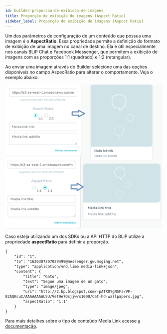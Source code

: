 ```yaml
---
id: builder-proporcao-de-exibicao-de-imagens
title: Proporção de exibição de imagens (Aspect Ratio)
sidebar_label: Proporção de exibição de imagens (Aspect Ratio)
---
```


Um dos parâmetros de configuração de um conteúdo que possua uma imagem é o **AspectRatio**. Essa propriedade permite a definição do formato de exibição de uma imagem no canal de destino. Ela é útil especialmente nos canais BLiP Chat e Facebook Messenger, que permitem a exibição de imagens com as proporções 1:1 (quadrado) e 1:2 (retangular).

Ao enviar uma imagem através do Builder selecione uma das opções disponíveis no campo AspecRatio para alterar o comportamento. Veja o exemplo abaixo:

![Aspect Ratio](../../assets/practice/builder/builder-proporcao-de-exibicao-de-imagens-1.png)

Caso esteja utilizando um dos SDKs ou a API HTTP do BLiP utilize a propriedade **aspectRatio** para definir a proporção.

    {
        "id": "1",
        "to": "1630307207029499@messenger.gw.msging.net",
        "type": "application/vnd.lime.media-link+json",
        "content": {
            "title": "Gato",
            "text": "Segue uma imagem de um gato",
            "type": "image/jpeg",
            "uri": "http://2.bp.blogspot.com/-pATX0YgNSFs/VP-82AQKcuI/AAAAAAAALSU/Vet9e7Qsjjw/s1600/Cat-hd-wallpapers.jpg",
            "aspectRatio": "1:1"
        }
    }

Para mais detalhes sobre o tipo de conteúdo Media Link acesse [a documentação](https://docs.blip.ai/#media-link).